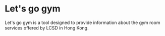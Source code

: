 # Let's go gym

Let's go gym is a tool designed to provide information about the gym room services offered by LCSD in Hong Kong.
